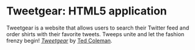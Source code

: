 # Tweetgear: HTML5 application

Tweetgear is a website that allows users to search their Twitter feed and order shirts with their favorite tweets. Tweeps unite and let the fashion frenzy begin!
[*Tweetgear*](http://www.tweetgear.com/)
by [Ted Coleman](http://tedcoleman.me/).
